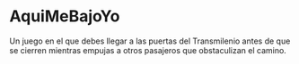 # AquiMeBajoYo
Un juego en el que debes llegar a las puertas del Transmilenio antes de que se cierren mientras empujas a otros pasajeros que obstaculizan el camino.
